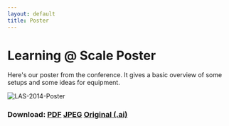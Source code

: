 ```yaml
---
layout: default
title: Poster
---
```


# Learning @ Scale Poster

Here's our poster from the conference. It gives a basic overview of some setups and some ideas for equipment.

![LAS-2014-Poster][jpg]

### Download: [PDF][pdf] [JPEG][jpg] [Original (.ai)][ai]

[jpg]: las-2014-ball-parikh-arvai.jpg
[pdf]: las-2014-ball-parikh-arvai.pdf
[ai]: las-2014-ball-parikh-arvai.ai